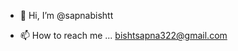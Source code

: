 - 👋 Hi, I’m @sapnabishtt 
<!-- - 👀 I’m interested in ... -->
<!-- - - 🌱 I’m currently learning coding at a good level. -->
<!-- - 💞️ I’m looking to collaborate on ... -->
- 📫 How to reach me ... bishtsapna322@gmail.com

<!---
sapnabishtt/sapnabishtt is a ✨ special ✨ repository because its `README.md` (this file) appears on your GitHub profile.
You can click the Preview link to take a look at your changes.
--->
